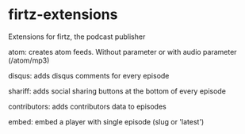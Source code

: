 # firtz-extensions
Extensions for firtz, the podcast publisher

atom: creates atom feeds. Without parameter or with audio parameter (/atom/mp3)

disqus: adds disqus comments for every episode

shariff: adds social sharing buttons at the bottom of every episode

contributors: adds contributors data to episodes

embed: embed a player with single episode (slug or 'latest')
